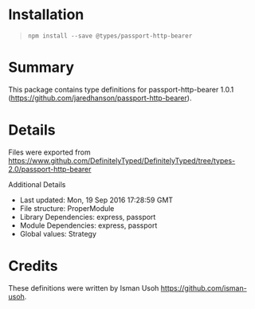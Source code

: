 # Installation
> `npm install --save @types/passport-http-bearer`

# Summary
This package contains type definitions for passport-http-bearer 1.0.1 (https://github.com/jaredhanson/passport-http-bearer).

# Details
Files were exported from https://www.github.com/DefinitelyTyped/DefinitelyTyped/tree/types-2.0/passport-http-bearer

Additional Details
 * Last updated: Mon, 19 Sep 2016 17:28:59 GMT
 * File structure: ProperModule
 * Library Dependencies: express, passport
 * Module Dependencies: express, passport
 * Global values: Strategy

# Credits
These definitions were written by Isman Usoh <https://github.com/isman-usoh>.
